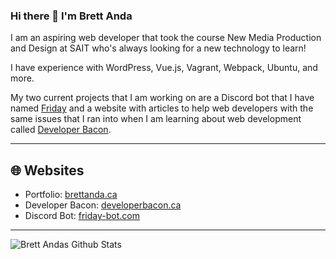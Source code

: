 ### Hi there 👋 I'm Brett Anda

I am an aspiring web developer that took the course New Media Production and Design at SAIT who's always looking for a new technology to learn! 

I have experience with WordPress, Vue.js, Vagrant, Webpack, Ubuntu, and more.

My two current projects that I am working on are a Discord bot that I have named [Friday](https://github.com/Brettanda/friday-discord-node.js) and a website with articles to help web developers with the same issues that I ran into when I am learning about web development called [Developer Bacon](https://developerbacon.ca).

---

## 🌐 Websites

- Portfolio: [brettanda.ca][portfolio]
- Developer Bacon: [developerbacon.ca][developer_bacon]
- Discord Bot: [friday-bot.com][discord_bot]

---

![Brett Andas Github Stats](https://github-readme-stats.vercel.app/api?username=Brettanda&show_icons=true&theme=dark)

[portfolio]: https://brettanda.ca
[developer_bacon]: https://developerbacon.ca
[discord_bot]: https://friday-bot.com
